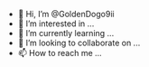 - 👋 Hi, I’m @GoldenDogo9ii
- 👀 I’m interested in ...
- 🌱 I’m currently learning ...
- 💞️ I’m looking to collaborate on ...
- 📫 How to reach me ...

<!---
GoldenDogo9ii/GoldenDogo9ii is a ✨ special ✨ repository because its `README.md` (this file) appears on your GitHub profile.
You can click the Preview link to take a look at your changes.
--->
